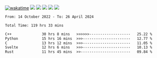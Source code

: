 [![wakatime](https://wakatime.com/badge/user/368879df-dc38-4b1a-86c4-8a2054a0e074.svg)](https://wakatime.com/@368879df-dc38-4b1a-86c4-8a2054a0e074)
<img src="https://img.shields.io/badge/Windows-0078D6?style=flat&logo=Windows&logoColor=white">
<img src="https://img.shields.io/badge/IntelliJ_IDEA-000000.svg?style=flat&logo=IntelliJ-IDEA&logoColor=white">
<img src="https://img.shields.io/badge/CLion-000000.svg?style=flat&logo=CLion&logoColor=white">
<img src="https://img.shields.io/badge/Visual_Studio_Code-007ACC?style=flat&logo=Visual-Studio-Code&logoColor=white">
<img src="https://img.shields.io/badge/Discord-5865F2?label=kano42&style=flat&logo=discord&logoColor=white">
<br>


<!--START_SECTION:waka-->

```txt
From: 14 October 2022 - To: 26 April 2024

Total Time: 119 hrs 33 mins

C++              30 hrs 8 mins   >>>>>>-------------------   25.22 %
Python           15 hrs 16 mins  >>>----------------------   12.77 %
C                13 hrs 12 mins  >>>----------------------   11.05 %
Svelte           12 hrs 6 mins   >>>----------------------   10.13 %
Rust             11 hrs 45 mins  >>-----------------------   09.84 %
```

<!--END_SECTION:waka-->
